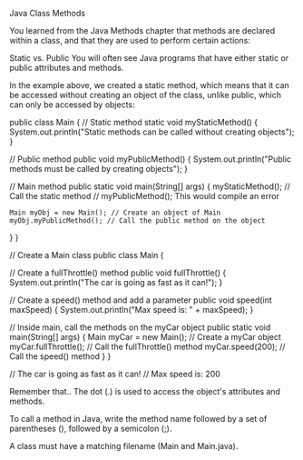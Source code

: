 Java Class Methods

You learned from the Java Methods chapter that methods are declared within a class, and that they are used to perform certain actions:

Static vs. Public
You will often see Java programs that have either static or public attributes and methods.

In the example above, we created a static method, which means that it can be accessed without creating an object of the class, unlike public, which can only be accessed by objects:

public class Main {
// Static method
static void myStaticMethod() {
System.out.println("Static methods can be called without creating objects");
}

// Public method
public void myPublicMethod() {
System.out.println("Public methods must be called by creating objects");
}

// Main method
public static void main(String[] args) {
myStaticMethod(); // Call the static method
// myPublicMethod(); This would compile an error

    Main myObj = new Main(); // Create an object of Main
    myObj.myPublicMethod(); // Call the public method on the object
}
}

// Create a Main class
public class Main {

// Create a fullThrottle() method
public void fullThrottle() {
System.out.println("The car is going as fast as it can!");
}

// Create a speed() method and add a parameter
public void speed(int maxSpeed) {
System.out.println("Max speed is: " + maxSpeed);
}

// Inside main, call the methods on the myCar object
public static void main(String[] args) {
Main myCar = new Main();   // Create a myCar object
myCar.fullThrottle();      // Call the fullThrottle() method
myCar.speed(200);          // Call the speed() method
}
}

// The car is going as fast as it can!
// Max speed is: 200


Remember that..
The dot (.) is used to access the object's attributes and methods.

To call a method in Java, write the method name followed by a set of parentheses (), followed by a semicolon (;).

A class must have a matching filename (Main and Main.java).